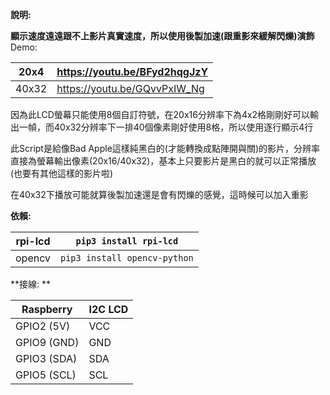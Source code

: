**說明:**

**顯示速度遠遠跟不上影片真實速度，所以使用後製加速(跟重影來緩解閃爍)演飾**
Demo:

| 20x4 | https://youtu.be/BFyd2hqgJzY |
| ------------ | ------------ |
| 40x32 | https://youtu.be/GQvvPxIW_Ng |



因為此LCD螢幕只能使用8個自訂符號，在20x16分辨率下為4x2格剛剛好可以輸出一幀，而40x32分辨率下一排40個像素剛好使用8格，所以使用逐行顯示4行

此Script是給像Bad Apple這樣純黑白的(才能轉換成點陣開與關)的影片，分辨率直接為螢幕輸出像素(20x16/40x32)，基本上只要影片是黑白的就可以正常播放(也要有其他這樣的影片啦)

在40x32下播放可能就算後製加速還是會有閃爍的感覺，這時候可以加入重影

**依賴:**

| rpi-lcd | `pip3 install rpi-lcd`  |
| ------------ | ------------ |
| opencv | `pip3 install opencv-python` |



**接線:
**

| Raspberry  | I2C LCD |
| ------------ | ------------ |
| GPIO2 (5V) | VCC |
| GPIO9 (GND) | GND |
| GPIO3 (SDA) | SDA |
| GPIO5 (SCL) | SCL |

